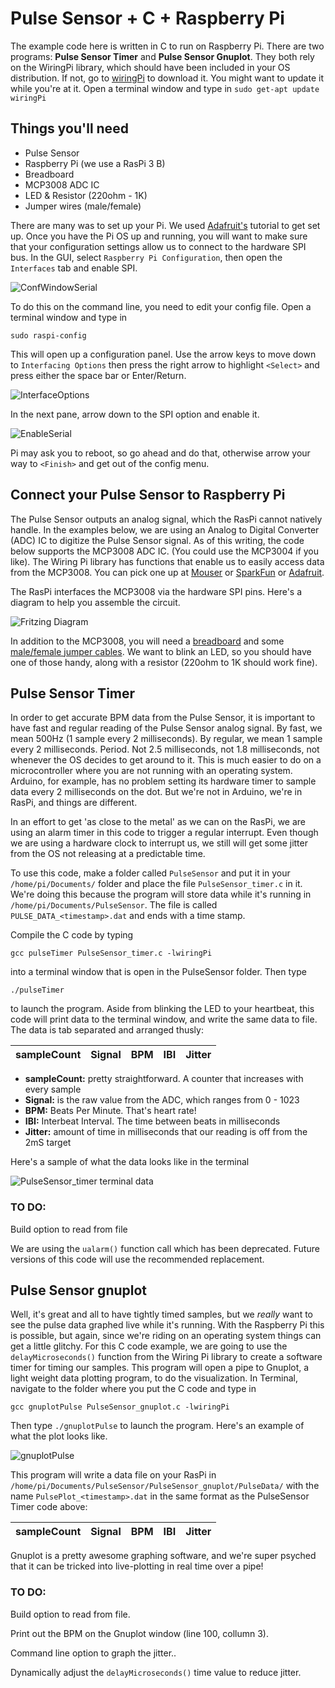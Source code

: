 # Pulse Sensor + C + Raspberry Pi
The example code here is written in C to run on Raspberry Pi. There are two programs: **Pulse Sensor Timer** and **Pulse Sensor Gnuplot**. They both rely on the WiringPi library, which should have been included in your OS distribution. If not, go to [wiringPi](http://wiringpi.com/) to download it. You might want to update it while you're at it. Open a terminal window and type in `sudo get-apt update wiringPi`

## Things you'll need

* Pulse Sensor
* Raspberry Pi (we use a RasPi 3 B)
* Breadboard
* MCP3008 ADC IC
* LED & Resistor (220ohm - 1K)
* Jumper wires (male/female)

There are many was to set up your Pi. We used [Adafruit's](https://learn.adafruit.com/series/learn-raspberry-pi) tutorial to get set up. Once you have the Pi OS up and running, you will want to make sure that your configuration settings allow us to connect to the hardware SPI bus. In the GUI, select `Raspberry Pi Configuration`, then open the `Interfaces` tab and enable SPI.

![ConfWindowSerial](../images/PiConfigWindowSPI.png)

To do this on the command line, you need to edit your config file. Open a terminal window and type in

	sudo raspi-config
	
This will open up a configuration panel. Use the arrow keys to move down to `Interfacing Options` then press the right arrow to highlight `<Select>` and press either the space bar or Enter/Return. 

![InterfaceOptions](../images/InterfacingOptions.png)

In the next pane, arrow down to the SPI option and enable it.

![EnableSerial](../images/EnableSPI.png)

Pi may ask you to reboot, so go ahead and do that, otherwise arrow your way to `<Finish>` and get out of the config menu.


## Connect your Pulse Sensor to Raspberry Pi
The Pulse Sensor outputs an analog signal, which the RasPi cannot natively handle. In the examples below, we are using an Analog to Digital Converter (ADC) IC to digitize the Pulse Sensor signal. As of this writing, the code below supports the MCP3008 ADC IC. (You could use the MCP3004 if you like). The Wiring Pi library has functions that enable us to easily access data from the MCP3008. You can pick one up at [Mouser](https://www.mouser.com/ProductDetail/Microchip-Technology/MCP3008-I-SL?qs=BYQkrObauiuZK6Atf%2FfReA%3D%3D&gclid=CjwKCAjwhbHlBRAMEiwAoDA343G0yGlECsWZ5zo-5UbrMk58sLaK11XtHWNU8w9fzKlpIiY343y0YBoCrBgQAvD_BwE) or [SparkFun](https://www.sparkfun.com/products/15099) or [Adafruit](https://www.adafruit.com/product/856). 

The RasPi interfaces the MCP3008 via the hardware SPI pins. Here's a diagram to help you assemble the circuit.

![Fritzing Diagram](../images/PulseSensor_RasPi_MCP3008_fritz.png)

In addition to the MCP3008, you will need a [breadboard](https://www.adafruit.com/product/64) and some [male/female jumper cables](https://www.adafruit.com/product/826). We want to blink an LED, so you should have one of those handy, along with a resistor (220ohm to 1K should work fine).


## Pulse Sensor Timer
In order to get accurate BPM data from the Pulse Sensor, it is important to have fast and regular reading of the Pulse Sensor analog signal. By fast, we mean 500Hz (1 sample every 2 milliseconds). By regular, we mean 1 sample every 2 milliseconds. Period. Not 2.5 milliseconds, not 1.8 milliseconds, not whenever the OS decides to get around to it. This is much easier to do on a microcontroller where you are not running with an operating system. Arduino, for example, has no problem setting its hardware timer to sample data every 2 milliseconds on the dot. But we're not in Arduino, we're in RasPi, and things are different.

In an effort to get 'as close to the metal' as we can on the RasPi, we are using an alarm timer in this code to trigger a regular interrupt. Even though we are using a hardware clock to interrupt us, we still will get some jitter from the OS not releasing at a predictable time. 


To use this code, make a folder called `PulseSensor` and put it in your `/home/pi/Documents/` folder and place the file `PulseSensor_timer.c` in it. We're doing this because the program will store data while it's running in `/home/pi/Documents/PulseSensor`. The file is called `PULSE_DATA_<timestamp>.dat` and ends with a time stamp. 

Compile the C code by typing
	
	gcc pulseTimer PulseSensor_timer.c -lwiringPi
	
into a terminal window that is open in the PulseSensor folder. Then type

	./pulseTimer
	
to launch the program. Aside from blinking the LED to your heartbeat, this code will print data to the terminal window, and write the same data to file. The data is tab separated and arranged thusly:

 sampleCount  | Signal | BPM | IBI | Jitter
------------- | ------ | --- | --- | ------

* **sampleCount:** pretty straightforward. A counter that increases with every sample
* **Signal:** is the raw value from the ADC, which ranges from 0 - 1023
* **BPM:** Beats Per Minute. That's heart rate!
* **IBI:** Interbeat Interval. The time between beats in milliseconds
* **Jitter:** amount of time in milliseconds that our reading is off from the 2mS target

Here's a sample of what the data looks like in the terminal

![PulseSensor_timer terminal data](../images/PulseSensor_timer_term.png)

### TO DO: 
Build option to read from file

We are using the `ualarm()` function call which has been deprecated. Future versions of this code will use the recommended replacement.

## Pulse Sensor gnuplot
Well, it's great and all to have tightly timed samples, but we *really* want to see the pulse data graphed live while it's running. With the Raspberry Pi this is possible, but again, since we're riding on an operating system things can get a little glitchy. For this C code example, we are going to use the `delayMicroseconds()` function from the Wiring Pi library to create a software timer for timing our samples. This program will open a pipe to Gnuplot, a light weight data plotting program, to do the visualization. In Terminal, navigate to the folder where you put the C code and type in

	gcc gnuplotPulse PulseSensor_gnuplot.c -lwiringPi
	
Then type `./gnuplotPulse` to launch the program. Here's an example of what the plot looks like.

![gnuplotPulse](../images/gnuplotPulse.png)

This program will write a data file on your RasPi in `/home/pi/Documents/PulseSensor/PulseSensor_gnuplot/PulseData/` with the name `PulsePlot_<timestamp>.dat` in the same format as the PulseSensor Timer code above:

 sampleCount  | Signal | BPM | IBI | Jitter
------------- | ------ | --- | --- | ------

Gnuplot is a pretty awesome graphing software, and we're super psyched that it can be tricked into live-plotting in real time over a pipe! 

### TO DO: 
Build option to read from file.

Print out the BPM on the Gnuplot window (line 100, collumn 3).

Command line option to graph the jitter..

Dynamically adjust the `delayMicroseconds()` time value to reduce jitter.
